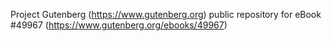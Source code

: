 Project Gutenberg (https://www.gutenberg.org) public repository for eBook #49967 (https://www.gutenberg.org/ebooks/49967)
